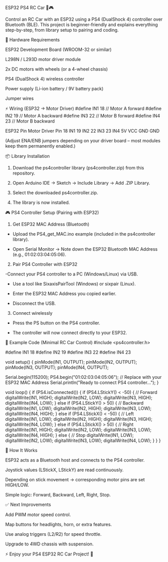 ESP32 PS4 RC Car 🚗🎮

Control an RC Car with an ESP32 using a PS4 (DualShock 4) controller over Bluetooth (BLE). This project is beginner-friendly and explains everything step-by-step, from library setup to pairing and coding.

🔧 Hardware Requirements

ESP32 Development Board (WROOM-32 or similar)

L298N / L293D motor driver module

2x DC motors with wheels (or a 4-wheel chassis)

PS4 (DualShock 4) wireless controller

Power supply (Li-ion battery / 9V battery pack)

Jumper wires

⚡ Wiring (ESP32 → Motor Driver)
#define IN1 18   // Motor A forward
#define IN2 19   // Motor A backward
#define IN3 22   // Motor B forward
#define IN4 23   // Motor B backward

ESP32 Pin	Motor Driver Pin
18	IN1
19	IN2
22	IN3
23	IN4
5V	VCC
GND	GND

(Adjust ENA/ENB jumpers depending on your driver board – most modules keep them permanently enabled.)

📦 Library Installation

1. Download the ps4controller library (ps4controller.zip) from this repository.

2. Open Arduino IDE → Sketch → Include Library → Add .ZIP Library.

3. Select the downloaded ps4controller.zip.

4. The library is now installed.

🎮 PS4 Controller Setup (Pairing with ESP32)

1. Get ESP32 MAC Address (Bluetooth)

- Upload the PS4_get_MAC.ino example (included in the ps4controller library).

- Open Serial Monitor → Note down the ESP32 Bluetooth MAC Address (e.g., 01:02:03:04:05:06).

2. Pair PS4 Controller with ESP32

-Connect your PS4 controller to a PC (Windows/Linux) via USB.

- Use a tool like SixaxisPairTool (Windows) or sixpair (Linux).

- Enter the ESP32 MAC Address you copied earlier.

- Disconnect the USB.

3. Connect wirelessly

- Press the PS button on the PS4 controller.

- The controller will now connect directly to your ESP32.

🚀 Example Code (Minimal RC Car Control)
#include <ps4controller.h>

#define IN1 18
#define IN2 19
#define IN3 22
#define IN4 23

void setup() {
  pinMode(IN1, OUTPUT);
  pinMode(IN2, OUTPUT);
  pinMode(IN3, OUTPUT);
  pinMode(IN4, OUTPUT);

  Serial.begin(115200);
  PS4.begin("01:02:03:04:05:06"); // Replace with your ESP32 MAC Address
  Serial.println("Ready to connect PS4 controller...");
}

void loop() {
  if (PS4.isConnected()) {
    if (PS4.LStickY() < -50) {        // Forward
      digitalWrite(IN1, HIGH);
      digitalWrite(IN2, LOW);
      digitalWrite(IN3, HIGH);
      digitalWrite(IN4, LOW);
    } else if (PS4.LStickY() > 50) {  // Backward
      digitalWrite(IN1, LOW);
      digitalWrite(IN2, HIGH);
      digitalWrite(IN3, LOW);
      digitalWrite(IN4, HIGH);
    } else if (PS4.LStickX() < -50) { // Left
      digitalWrite(IN1, LOW);
      digitalWrite(IN2, HIGH);
      digitalWrite(IN3, HIGH);
      digitalWrite(IN4, LOW);
    } else if (PS4.LStickX() > 50) {  // Right
      digitalWrite(IN1, HIGH);
      digitalWrite(IN2, LOW);
      digitalWrite(IN3, LOW);
      digitalWrite(IN4, HIGH);
    } else {                          // Stop
      digitalWrite(IN1, LOW);
      digitalWrite(IN2, LOW);
      digitalWrite(IN3, LOW);
      digitalWrite(IN4, LOW);
    }
  }
}

📖 How It Works

ESP32 acts as a Bluetooth host and connects to the PS4 controller.

Joystick values (LStickX, LStickY) are read continuously.

Depending on stick movement → corresponding motor pins are set HIGH/LOW.

Simple logic: Forward, Backward, Left, Right, Stop.

✅ Next Improvements

Add PWM motor speed control.

Map buttons for headlights, horn, or extra features.

Use analog triggers (L2/R2) for speed throttle.

Upgrade to 4WD chassis with suspension.

⚡ Enjoy your PS4 ESP32 RC Car Project! 🚗